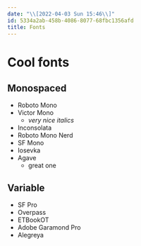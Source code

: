 ```yaml
---
date: "\\[2022-04-03 Sun 15:46\\]"
id: 5334a2ab-458b-4086-8077-68fbc1356afd
title: Fonts
---
```


# Cool fonts

## Monospaced

- Roboto Mono
- Victor Mono
  - *very nice italics*
- Inconsolata
- Roboto Mono Nerd
- SF Mono
- Iosevka
- Agave
  - great one

## Variable

- SF Pro
- Overpass
- ETBookOT
- Adobe Garamond Pro
- Alegreya
